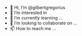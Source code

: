 - 👋 Hi, I’m @gilbertgregorius
- 👀 I’m interested in 
- 🌱 I’m currently learning ...
- 💞️ I’m looking to collaborate on ...
- 📫 How to reach me ...

<!---
gilbertgregorius/gilbertgregorius is a ✨ special ✨ repository because its `README.md` (this file) appears on your GitHub profile.
You can click the Preview link to take a look at your changes.
--->
